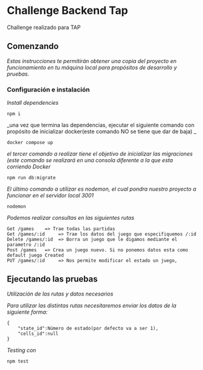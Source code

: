 # Challenge Backend Tap

Challenge realizado para TAP

## Comenzando 

_Estas instrucciones te permitirán obtener una copia del proyecto en funcionamiento en tu máquina local para propósitos de desarrollo y pruebas._

### Configuración e instalación

_Install dependencies_

```
npm i
```

_una vez que termina las dependencias, ejecutar el siguiente comando con propósito de inicializar docker(este comando NO se tiene que dar de baja) _

```
docker compose up
```

_el tercer comando a realizar tiene el objetivo de inicializar las migraciones (este comando se realizará en una consola diferente a la que esta corriendo Docker_

```
npm run db:migrate
```
_El último comando a utilizar es nodemon, el cual pondra nuestro proyecto a funcionar en el servidor local 3001_

```
nodemon
```

_Podemos realizar consultas en las siguientes rutas_

```
Get /games    => Trae todas las partidas
Get /games/:id     => Trae los datos del juego que especifiquemos /:id
Delete /games/:id  => Borra un juego que le digamos mediante el parametro /:id
Post /games   => Crea un juego nuevo. Si no ponemos datos esta como default juego Created
PUT /games/:id     => Nos permite modificar el estado un juego,
```
## Ejecutando las pruebas

_Utilización de las rutas y datos necesarios_

_Para utilizar las distintas rutas necesitaremos enviar los datos de la siguiente forma:_ 

```
{
    "state_id":Número de estado(por defecto va a ser 1),
    "cells_id":null
}
```

_Testing con_

```
npm test
```

